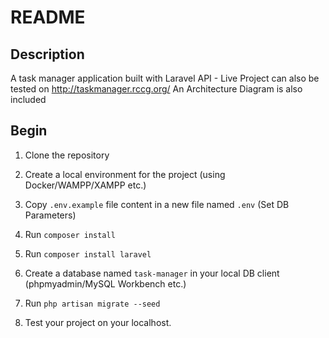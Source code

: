 # README

## Description
A task manager application built with Laravel API - Live Project can also be tested on http://taskmanager.rccg.org/
An Architecture Diagram is also included
## Begin

1. Clone the repository

2. Create a local environment for the project (using Docker/WAMPP/XAMPP etc.)

3. Copy `.env.example` file content in a new file named `.env` (Set DB Parameters)

4. Run `composer install`

5. Run `composer install laravel`

6. Create a database named `task-manager` in your local DB client (phpmyadmin/MySQL Workbench etc.)

7. Run `php artisan migrate --seed`

8. Test your project on your localhost.
